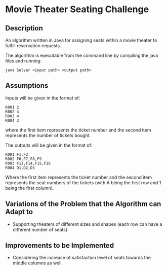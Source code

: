 # Movie Theater Seating Challenge

## Description
An algorithm written in Java for assigning seats within a movie theater to fulfill reservation requests.

The algorithm is executable from the command line by compiling the java files and running:
```
java Solver <input path> <output path>
```

## Assumptions
Inputs will be given in the format of:
```
R001 2
R002 4
R003 4
R004 3
```
where the first item represents the ticket number and the second item represents the number of tickets bought.

The outputs will be given in the format of:
```
R001 F1,F2
R002 F6,F7,F8,F9
R003 F13,F14,F15,F16
R004 D1,D2,D3
```
Where the first item represents the ticket number and the second item represents the seat numbers of the tickets (with A being the first row and 1 being the first column).

## Variations of the Problem that the Algorithm can Adapt to
- Supporting theaters of different sizes and shapes (each row can have a different number of seats).

## Improvements to be Implemented
- Considering the increase of satisfaction level of seats towards the middle columns as well.